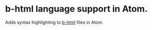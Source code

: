 # b-html language support in Atom.

Adds syntax highlighting to [b-html](https://github.com/b-html/b-html/) files in Atom.
